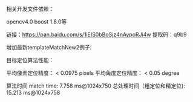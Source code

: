 
相关开发文件依赖：

opencv4.0  boost 1.8.0等


链接：https://pan.baidu.com/s/1iEIS0bBoSjz4nAypoRJi4w 
提取码：q9b9 



增加最新templateMatchNew2例子:

目标定位算法性能：

平均像素定位精度： < 0.0975 pixels
平均角度定位精度： < 0.05   degree 


算法时间 match time:  7.758 ms@1024x750 
总处理时间（粗定位和精定位):  15.213 ms@1024x758



